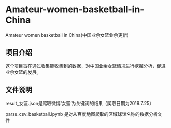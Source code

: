 # Amateur-women-basketball-in-China
Amateur women basketball in China(中国业余女篮业余更新)
## 项目介绍
这个项目旨在通过收集能收集到的数据，对中国业余女篮情况进行挖掘分析，促进业余女篮的发展。
## 文件说明
result_女篮.json是爬取微博‘女篮’为关键词的结果（爬取日期为2019.7.25）

parse_csv_basketball.ipynb 是对从百度地图爬取的区域球馆名称的数据分析文件
